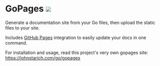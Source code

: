 # GoPages <a href="https://johnstarich.com/go/gopages"><img src="https://img.shields.io/badge/gopages-reference-%235272B4" /></a>

Generate a documentation site from your Go files, then upload the static files to your site.

Includes [GitHub Pages][] integration to easily update your docs in one command.

For installation and usage, read this project's very own gopages site: https://johnstarich.com/go/gopages

[GitHub Pages]: https://pages.github.com
